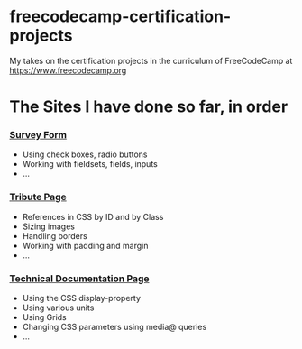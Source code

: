 # freecodecamp-certification-projects
My takes on the certification projects in the curriculum of FreeCodeCamp at https://www.freecodecamp.org

# The Sites I have done so far, in order

### [Survey Form](https://derphjl.github.io/freecodecamp-certification-projects/responsive-web-design-certification/survey-form/)
* Using check boxes, radio buttons
* Working with fieldsets, fields, inputs
* ...


### [Tribute Page](https://derphjl.github.io/freecodecamp-certification-projects/responsive-web-design-certification/tribute-page/)
* References in CSS by ID and by Class
* Sizing images
* Handling borders
* Working with padding and margin
* ...


### [Technical Documentation Page](https://derphjl.github.io/freecodecamp-certification-projects/responsive-web-design-certification/technical-documentation-page/#Switch)
* Using the CSS display-property
* Using various units
* Using Grids
* Changing CSS parameters using media@ queries
* ...